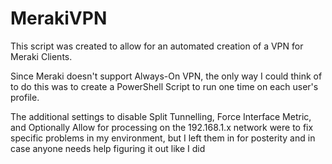 # MerakiVPN

This script was created to allow for an automated creation of a VPN for Meraki Clients.

Since Meraki doesn't support Always-On VPN, the only way I could think of to do this was to create a PowerShell Script to run one time on each user's profile.

The additional settings to disable Split Tunnelling, Force Interface Metric, and Optionally Allow for processing on the 192.168.1.x network were to fix specific problems in my environment, but I left them in for posterity and in case anyone needs help figuring it out like I did
